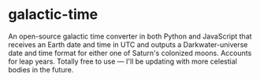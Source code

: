 # galactic-time
An open-source galactic time converter in both Python and JavaScript that receives an Earth date and time in UTC and outputs a Darkwater-universe date and time format for either one of Saturn's colonized moons. Accounts for leap years. Totally free to use — I'll be updating with more celestial bodies in the future.
